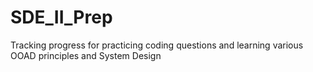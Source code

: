 # SDE_II_Prep
Tracking progress for practicing coding questions and learning various OOAD principles and System Design
